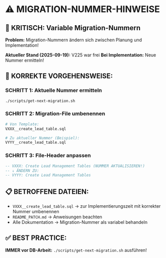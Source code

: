 # ⚠️ MIGRATION-NUMMER-HINWEISE

## 🚨 KRITISCH: Variable Migration-Nummern

**Problem:** Migration-Nummern ändern sich zwischen Planung und Implementation!

**Aktueller Stand (2025-09-19):** V225 war frei
**Bei Implementation:** Neue Nummer ermitteln!

## 🔧 KORREKTE VORGEHENSWEISE:

### SCHRITT 1: Aktuelle Nummer ermitteln
```bash
./scripts/get-next-migration.sh
```

### SCHRITT 2: Migration-File umbenennen
```bash
# Von Template:
VXXX__create_lead_table.sql

# Zu aktueller Nummer (Beispiel):
VYYY__create_lead_table.sql
```

### SCHRITT 3: File-Header anpassen
```sql
-- VXXX: Create Lead Management Tables (NUMMER AKTUALISIEREN!)
-- ↓ ÄNDERN ZU:
-- VYYY: Create Lead Management Tables
```

## 📋 BETROFFENE DATEIEN:
- `VXXX__create_lead_table.sql` → zur Implementierungszeit mit korrekter Nummer umbenennen
- `README_PATCH.md` → Anweisungen beachten
- Alle Dokumentation → Migration-Nummer als variabel behandeln

## ✅ BEST PRACTICE:
**IMMER vor DB-Arbeit:** `./scripts/get-next-migration.sh` ausführen!